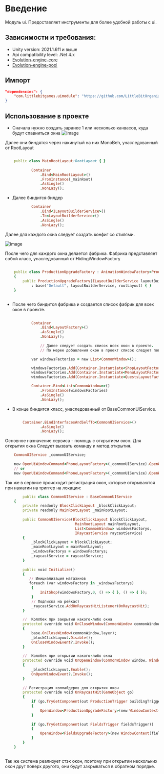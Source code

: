 # Введение

Модуль ui. Предоставляет инструменты для более удобной работы с ui.

## Зависимости и требования:
* Unity version: 2021.1.6f1 и выше
* Api compatibility level: .Net 4.x
* [Evolution-engine-core](https://bitbucket.org/little-bit-games/evolution-engine-core/src/master/)
* [Evolution-engine-pool](https://github.com/LittleBitOrganization/evolution-engine-pool-service)

## Импорт
```JSON
"dependencies": {
    "com.littlebitgames.uimodule": "https://github.com/LittleBitOrganization/evolution-engine-ui.git",
}
```
## Использование в проекте

- Сначала нужно создать заранее 1 или несколько канвасов, куда будут спавниться окна
![image](https://user-images.githubusercontent.com/66946236/203394415-fe1ba191-7fe4-4405-ba37-fdfa3255dd2a.png)

Далее они биндятся через накинутый на них MonoBeh, унаследованный от RootLayout

```ruby

    public class MainRootLayout:RootLayout { }
        
            Container
                .Bind<MainRootLayout>()
                .FromInstance(_mainRoot)
                .AsSingle()
                .NonLazy();
```

- Далее биндится билдер

```ruby
            Container
                .Bind<ILayoutBuilderService>()
                .To<LayoutBuilderService>()
                .AsSingle()
                .NonLazy();
```

Далее для каждого окна следует создать конфиг со стилями. 

![image](https://user-images.githubusercontent.com/66946236/203487570-2704a1d2-6f82-4604-a01f-2df8e03ebbb9.png)

После чего для каждого окна делается фабрика.
Фабрика представляет собой класс, унаследованный от HidingWindowFactory
    
```ruby
    
    public class ProductionUpgradeFactory : AnimationWindowFactory<ProductionUiViewLayout>
    {
        public ProductionUpgradeFactory(ILayoutBuilderService layoutBuilderService, CommonRootLayout rootLayout)
            : base("Default", layoutBuilderService, rootLayout) { }
    }
    
```

- После чего биндится фабрика и создается список фабрик для всех окон в проекте.

```ruby
    
            Container
                .Bind<LayoutFactory>()
                .AsSingle()
                .NonLazy();
                
                // Далее следует создать список всех окон в проекте.
                // По мерее добавления окон в проект список следует пополнять.

            var windowsFactories = new List<CommonWindow>();

            windowsFactories.Add(Container.Instantiate<ShopLayoutFactory>());
            windowsFactories.Add(Container.Instantiate<MenuLayoutFactory>());
            windowsFactories.Add(Container.Instantiate<QuestsLayoutFactory>());

            Container.Bind<List<CommonWindow>>()
                .FromInstance(windowsFactories)
                .AsSingle()
                .NonLazy();
```
    
- В конце биндится класс, унаследованный от BaseCommonUIService.
    
    
```ruby

        Container.BindInterfacesAndSelfTo<CommonUIService>()
                .AsSingle()
                .NonLazy();
```
    
Основное назначение сервиса - помощь с открытием окон. 
Для открытия окна Следует вызвать команду и метод открытия.
    
```ruby
    CommonUIService _commonUIService;
    
    new OpenUiWindowCommand<PhoneLayoutFactory>(_commonUIService).OpenWithEmptyContext();    
    // or
    new OpenUiWindowCommand<PhoneLayoutFactory>(_commonUIService).OpenWindow(new WindowContext(_shopTrigger));
```
    
Так же в сервисе происходит регистрация окон, которые открываются при нажатии на триггер на локации:
    
```ruby
        public class CommonUIService : BaseCommonUIService
    {
        private readonly BlockClickLayout _blockClickLayout;
        private readonly MainRootLayout _mainRootLayout;
    
        public CommonUIService(BlockClickLayout blockClickLayout,
                                MainRootLayout mainRootLayout,
                                List<CommonWindow> windowsFactorys,
                                IRaycastService raycastService)
        {
            _blockClickLayout = blockClickLayout;
            _mainRootLayout = mainRootLayout;
            _windowsFactorys = windowsFactorys;
            _raycastService = raycastService;
        }
    
        public void Initialize()
        {
           // Инициализация магазинов
           foreach (var windowsFactory in _windowsFactorys)
            {
                InitShop(windowsFactory,0, () => { }, () => { });
            }
            // Подписка на рейкаст
            _raycastService.AddOnRaycastHitListener(OnRaycastHit);
        }

        //  Коллбек при закрытии какого-либо окна
        protected override void OnCloseWindow(CommonWindow commonWindow,int layer)
        {
            base.OnCloseWindow(commonWindow,layer);
            _blockClickLayout.Disable();
            OnCloseWindowEvent?.Invoke();
        }
    
        //  Коллбек при открытии какого-либо окна    
        protected override void OnOpenWindow(CommonWindow window, WindowContext windowContext, int layer = 0)
        {
            _blockClickLayout.Enable();
            OnOpenWindowEvent?.Invoke();
        }
    
        // Регистрация коллайдеров для открытия окон
        protected override void OnRaycastHit(GameObject go)
        {
            if (go.TryGetComponent(out ProductionTrigger buildingTrigger))
            {
                OpenWindow<ProductionUpgradeFactory>(new WindowContext(buildingTrigger));
            }      
            
            if (go.TryGetComponent(out FieldsTrigger fieldsTrigger))
            {
                OpenWindow<FieldsUpgradeFactory>(new WindowContext(fieldsTrigger));
            }
        }
    }
    
```

Так же система реализует стэк окон, поэтому при открытии нескольких окон друг поверх другого, они будут закрываться в обратном порядке.
    
    
